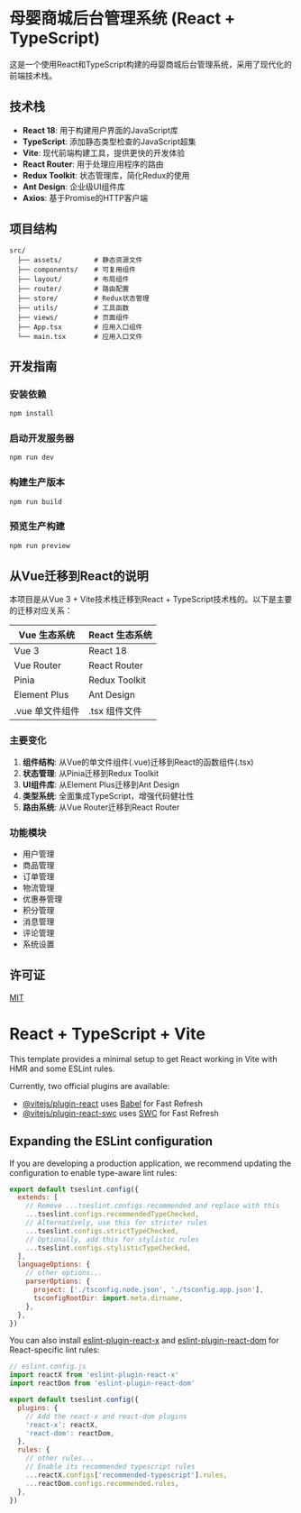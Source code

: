# 母婴商城后台管理系统 (React + TypeScript)

这是一个使用React和TypeScript构建的母婴商城后台管理系统，采用了现代化的前端技术栈。

## 技术栈

- **React 18**: 用于构建用户界面的JavaScript库
- **TypeScript**: 添加静态类型检查的JavaScript超集
- **Vite**: 现代前端构建工具，提供更快的开发体验
- **React Router**: 用于处理应用程序的路由
- **Redux Toolkit**: 状态管理库，简化Redux的使用
- **Ant Design**: 企业级UI组件库
- **Axios**: 基于Promise的HTTP客户端

## 项目结构

```
src/
  ├── assets/        # 静态资源文件
  ├── components/    # 可复用组件
  ├── layout/        # 布局组件
  ├── router/        # 路由配置
  ├── store/         # Redux状态管理
  ├── utils/         # 工具函数
  ├── views/         # 页面组件
  ├── App.tsx        # 应用入口组件
  └── main.tsx       # 应用入口文件
```

## 开发指南

### 安装依赖

```bash
npm install
```

### 启动开发服务器

```bash
npm run dev
```

### 构建生产版本

```bash
npm run build
```

### 预览生产构建

```bash
npm run preview
```

## 从Vue迁移到React的说明

本项目是从Vue 3 + Vite技术栈迁移到React + TypeScript技术栈的。以下是主要的迁移对应关系：

| Vue 生态系统 | React 生态系统 |
|------------|--------------|
| Vue 3      | React 18     |
| Vue Router | React Router |
| Pinia      | Redux Toolkit |
| Element Plus | Ant Design  |
| .vue 单文件组件 | .tsx 组件文件 |

### 主要变化

1. **组件结构**: 从Vue的单文件组件(.vue)迁移到React的函数组件(.tsx)
2. **状态管理**: 从Pinia迁移到Redux Toolkit
3. **UI组件库**: 从Element Plus迁移到Ant Design
4. **类型系统**: 全面集成TypeScript，增强代码健壮性
5. **路由系统**: 从Vue Router迁移到React Router

### 功能模块

- 用户管理
- 商品管理
- 订单管理
- 物流管理
- 优惠券管理
- 积分管理
- 消息管理
- 评论管理
- 系统设置

## 许可证

[MIT](LICENSE)

# React + TypeScript + Vite

This template provides a minimal setup to get React working in Vite with HMR and some ESLint rules.

Currently, two official plugins are available:

- [@vitejs/plugin-react](https://github.com/vitejs/vite-plugin-react/blob/main/packages/plugin-react) uses [Babel](https://babeljs.io/) for Fast Refresh
- [@vitejs/plugin-react-swc](https://github.com/vitejs/vite-plugin-react/blob/main/packages/plugin-react-swc) uses [SWC](https://swc.rs/) for Fast Refresh

## Expanding the ESLint configuration

If you are developing a production application, we recommend updating the configuration to enable type-aware lint rules:

```js
export default tseslint.config({
  extends: [
    // Remove ...tseslint.configs.recommended and replace with this
    ...tseslint.configs.recommendedTypeChecked,
    // Alternatively, use this for stricter rules
    ...tseslint.configs.strictTypeChecked,
    // Optionally, add this for stylistic rules
    ...tseslint.configs.stylisticTypeChecked,
  ],
  languageOptions: {
    // other options...
    parserOptions: {
      project: ['./tsconfig.node.json', './tsconfig.app.json'],
      tsconfigRootDir: import.meta.dirname,
    },
  },
})
```

You can also install [eslint-plugin-react-x](https://github.com/Rel1cx/eslint-react/tree/main/packages/plugins/eslint-plugin-react-x) and [eslint-plugin-react-dom](https://github.com/Rel1cx/eslint-react/tree/main/packages/plugins/eslint-plugin-react-dom) for React-specific lint rules:

```js
// eslint.config.js
import reactX from 'eslint-plugin-react-x'
import reactDom from 'eslint-plugin-react-dom'

export default tseslint.config({
  plugins: {
    // Add the react-x and react-dom plugins
    'react-x': reactX,
    'react-dom': reactDom,
  },
  rules: {
    // other rules...
    // Enable its recommended typescript rules
    ...reactX.configs['recommended-typescript'].rules,
    ...reactDom.configs.recommended.rules,
  },
})
```
